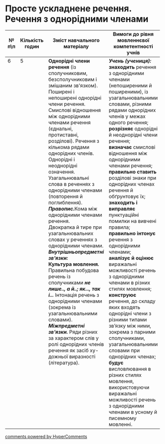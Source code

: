 <div id="hypercomments_widget" class="js-hypercomments-widget invisible"></div>

# Просте ускладнене речення. Речення з однорідними членами

<table>
  <tr>
    <td width="10%" align="center"><b>№ <br>п\п</br></b></td>
    <td width="5%" align="center"><b>Кількість годин</b></td>  
    <td width="40%" align="center"><b>Зміст навчального матеріалу</b></td>
    <td width="45%" align="center"><b>Вимоги до рівня мовленнєвої компетентності учнів</b></td>
  </tr>
<tbody>
  <tr>
<td width="10%" style="vertical-align:top !important;">6</td>
<td width="5%" style="vertical-align:top !important;">5</td>
    <td width="40%" style="vertical-align:top !important;">
<b>Однорідні члени речення</b> (із сполучниковим, безсполучниковим і змішаним зв'язком). Поширені і непоширені однорідні члени речення. Смислові відношення між однорідними членами речення (єднальні, протиставні, розділові). Речення з кількома рядами однорідних членів. Однорідні і неоднорідні означення. Узагальнювальні слова в реченнях з однорідними членами (повторення й поглиблення).<br>
<b><i>Правопис.</i></b>Кома між однорідними членами речення.<br>
Двокрапка й тире при узагальнювальних словах у реченнях з однорідними членами.<br>
<b><i>Внутрішньопредметні зв’язки:</i></b><br>
<b>Культура  мовлення.</b> Правильна побудова речень із сполучниками <b><i>не лише.., а й..; як..., так і...</i></b> Інтонація речень з однорідними членами (зокрема  із узагальнювальними  словами).<br>
<b><i>Міжпредметні зв’язки.</i></b> Ряди різних за характером слів у ролі однорідних членів  речення як засіб ху-дожньої виразності (література).
</td>
    <td width="45%" style="vertical-align:top !important;">
<i><b>Учень (учениця):</b></i><br>
<b>знаходить</b> речення з однорідними членами (непоширеними й поширеними), із узагальнювальними словами, різними рядами однорідних членів у межах одного речення;<br>
<b>розрізняє</b> однорідні й неоднорідні члени речення;<br>
<b>визначає</b> смислові відношення між однорідними членами речення;<br>
<b>правильно ставить</b> розділові знаки при однорідних членах речення й обґрунтовує їх;<br>
<b>знаходить і виправляє</b> пунктуаційні помилки на вивчені правила;<br>
<b>правильно інтонує</b> речення з однорідними членами; <br>
<b>аналізує  й оцінює</b> виражальні можливості речень з однорідними членами в різних стилях мовлення;<br>
<b>конструює</b>  речення, до складу яких входять однорідні члени з різними типами зв’язку між ними, зокрема з парними сполучниками,   узагальнювальними словами при однорідних членах; <br>
<b>будує</b>  висловлювання в різних стилях мовлення, використовуючи виражальні можливості  речень з однорідними членами в усному й писемному мовленні.</td>
  </tr>
</tbody>
</table>

<div class="js-hypercomments-container">
<a href="http://hypercomments.com" class="hc-link" title="comments widget">comments powered by HyperComments</a>
</div>